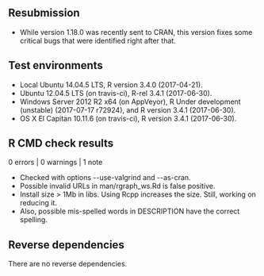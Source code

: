 ## Resubmission

* While version 1.18.0 was recently sent to CRAN, this version fixes
  some critical bugs that were identified right after that.
  

## Test environments

* Local Ubuntu 14.04.5 LTS, R version 3.4.0 (2017-04-21).
* Ubuntu 12.04.5 LTS (on travis-ci), R-rel 3.4.1 (2017-06-30).
* Windows Server 2012 R2 x64 (on AppVeyor), R Under development (unstable) (2017-07-17 r72924), and R version 3.4.1 (2017-06-30).
* OS X El Capitan 10.11.6 (on travis-ci), R version 3.4.1 (2017-06-30).

## R CMD check results

0 errors | 0 warnings | 1 note

* Checked with options --use-valgrind and --as-cran.
* Possible invalid URLs in man/rgraph_ws.Rd is false positive.
* Install size > 1Mb in libs. Using Rcpp increases the size. Still, working on
  reducing it.
* Also, possible mis-spelled words in DESCRIPTION have the correct spelling.

## Reverse dependencies

There are no reverse dependencies.
